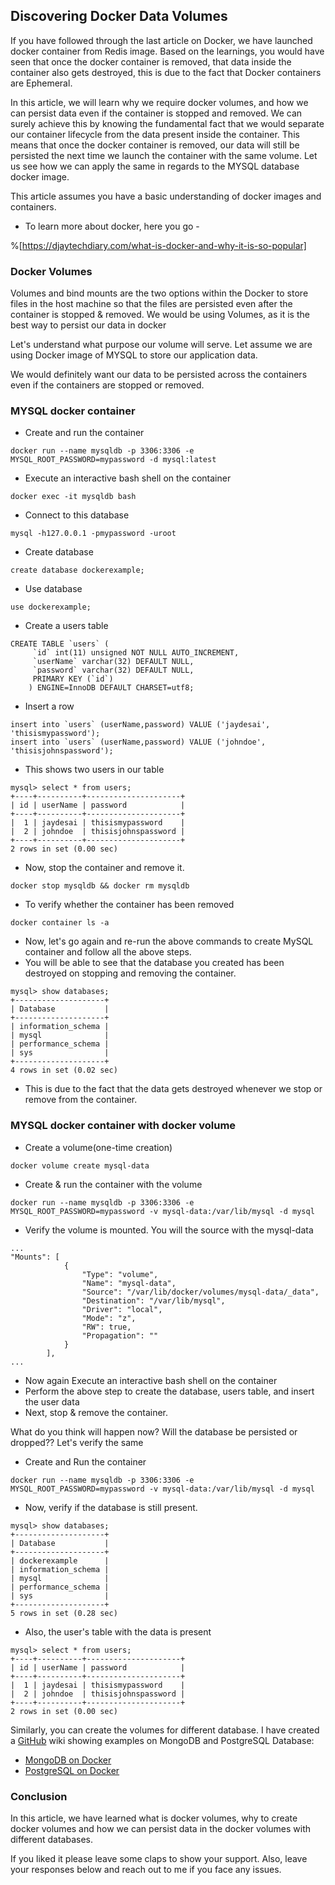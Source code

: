## Discovering Docker Data Volumes

If you have followed through the last article on Docker, we have launched docker container from Redis image. Based on the learnings, you would have seen that once the docker container is removed, that data inside the container also gets destroyed, this is due to the fact that Docker containers are Ephemeral. 

In this article, we will learn why we require docker volumes, and how we can persist data even if the container is stopped and removed. We can surely achieve this by knowing the fundamental fact that we would separate our container lifecycle from the data present inside the container. This means that once the docker container is removed, our data will still be persisted the next time we launch the container with the same volume. Let us see how we can apply the same in regards to the MYSQL database docker image.

This article assumes you have a basic understanding of docker images and containers.

- To learn more about docker, here you go -


%[https://djaytechdiary.com/what-is-docker-and-why-it-is-so-popular]


### Docker Volumes

Volumes and bind mounts are the two options within the Docker to store files in the host machine so that the files are persisted even after the container is stopped & removed. We would be using Volumes, as it is the best way to persist our data in docker

Let's understand what purpose our volume will serve. Let assume we are using Docker image of MYSQL to store our application data. 

We would definitely want our data to be persisted across the containers even if the containers are stopped or removed.

### MYSQL docker container


- Create and run the container

```
docker run --name mysqldb -p 3306:3306 -e MYSQL_ROOT_PASSWORD=mypassword -d mysql:latest

``` 

- Execute an interactive bash shell on the container


```
docker exec -it mysqldb bash

``` 

- Connect to this database

```
mysql -h127.0.0.1 -pmypassword -uroot
``` 

- Create database 


```
create database dockerexample;

``` 

- Use database


```
use dockerexample;

``` 

- Create a users table 

```
CREATE TABLE `users` (
     `id` int(11) unsigned NOT NULL AUTO_INCREMENT,
     `userName` varchar(32) DEFAULT NULL,
     `password` varchar(32) DEFAULT NULL,
     PRIMARY KEY (`id`)
    ) ENGINE=InnoDB DEFAULT CHARSET=utf8;

``` 

 - Insert a row

``` 
insert into `users` (userName,password) VALUE ('jaydesai', 'thisismypassword');
insert into `users` (userName,password) VALUE ('johndoe', 'thisisjohnspassword');
``` 

- This shows two users in our table

```
mysql> select * from users;
+----+----------+---------------------+
| id | userName | password            |
+----+----------+---------------------+
|  1 | jaydesai | thisismypassword    |
|  2 | johndoe  | thisisjohnspassword |
+----+----------+---------------------+
2 rows in set (0.00 sec)

``` 

- Now, stop the container and remove it.


```
docker stop mysqldb && docker rm mysqldb

``` 

- To verify whether the container has been removed

```
docker container ls -a
``` 


- Now, let's go again and re-run the above commands to create MySQL container and follow all the above steps. 
- You will be able to see that the database you created has been destroyed on stopping and removing the container.


```
mysql> show databases;
+--------------------+
| Database           |
+--------------------+
| information_schema |
| mysql              |
| performance_schema |
| sys                |
+--------------------+
4 rows in set (0.02 sec)

``` 

- This is due to the fact that the data gets destroyed whenever we stop or remove from the container.

### MYSQL docker container with docker volume

- Create a volume(one-time creation)


```
docker volume create mysql-data
``` 

- Create & run the container with the volume

```
docker run --name mysqldb -p 3306:3306 -e MYSQL_ROOT_PASSWORD=mypassword -v mysql-data:/var/lib/mysql -d mysql

``` 

- Verify the volume is mounted. You will the source with the mysql-data


```
...
"Mounts": [
            {
                "Type": "volume",
                "Name": "mysql-data",
                "Source": "/var/lib/docker/volumes/mysql-data/_data",
                "Destination": "/var/lib/mysql",
                "Driver": "local",
                "Mode": "z",
                "RW": true,
                "Propagation": ""
            }
        ],
...
``` 

- Now again Execute an interactive bash shell on the container
- Perform the above step to create the database, users table, and insert the user data
- Next, stop & remove the container. 


> 
What do you think will happen now? Will the database be persisted or dropped?? Let's verify the same

- Create and Run the container

```
docker run --name mysqldb -p 3306:3306 -e MYSQL_ROOT_PASSWORD=mypassword -v mysql-data:/var/lib/mysql -d mysql
``` 

- Now, verify if the database is still present. 


```
mysql> show databases;
+--------------------+
| Database           |
+--------------------+
| dockerexample      |
| information_schema |
| mysql              |
| performance_schema |
| sys                |
+--------------------+
5 rows in set (0.28 sec)
``` 

- Also, the user's table with the data is present

```
mysql> select * from users;
+----+----------+---------------------+
| id | userName | password            |
+----+----------+---------------------+
|  1 | jaydesai | thisismypassword    |
|  2 | johndoe  | thisisjohnspassword |
+----+----------+---------------------+
2 rows in set (0.00 sec)

``` 

Similarly, you can create the volumes for different database. I have created a  [GitHub](https://github.com/desaijay315/docker-volumes/wiki)  wiki showing examples on MongoDB and PostgreSQL Database:


-  [MongoDB on Docker](https://github.com/desaijay315/docker-volumes/wiki/MongoDB-Docker-Volume) 
-  [PostgreSQL on Docker](https://github.com/desaijay315/docker-volumes/wiki/PostGreSQL-Database-Docker-Volume) 



### Conclusion

In this article, we have learned what is docker volumes, why to create docker volumes and how we can persist data in the docker volumes with different databases.

If you liked it please leave some claps to show your support. Also, leave your responses below and reach out to me if you face any issues.